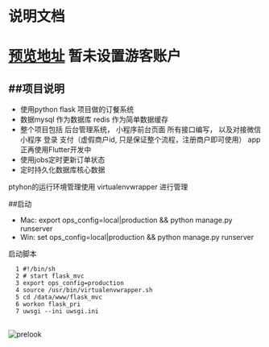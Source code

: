 说明文档
===============
[预览地址](https://m.zhangbowen.club/)
暂未设置游客账户
===============
##项目说明
-----
+ 使用python flask 项目做的订餐系统
+ 数据mysql 作为数据库 redis 作为简单数据缓存
+ 整个项目包括 后台管理系统， 小程序前台页面   所有接口编写， 以及对接微信小程序 登录 支付（虚假商户id, 只是保证整个流程，注册商户即可使用） app 正再使用Flutter开发中
+ 使用jobs定时更新订单状态
+ 定时持久化数据库核心数据

ptyhon的运行环境管理使用 virtualenvwrapper 进行管理


##启动
* Mac: export ops_config=local|production && python manage.py runserver
* Win: set ops_config=local|production  && python manage.py runserver

启动脚本
```
  1 #!/bin/sh
  2 # start flask_mvc
  3 export ops_config=production
  4 source /usr/bin/virtualenvwrapper.sh
  5 cd /data/www/flask_mvc
  6 workon flask_pri
  7 uwsgi --ini uwsgi.ini
```

##


![prelook](https://m.zhangbowen.club/static/upload/20190804/6ce6fb91993b492ea2f8e57eb36d3123.png "prelook")

